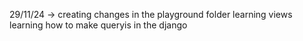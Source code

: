 29/11/24 -> creating changes in the playground folder learning views
            learning how to make queryis in the django